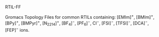 RTIL-FF

Gromacs Topology Files for common RTILs containing: [EMIm]<sup>+</sup>, [BMIm]<sup>+</sup>, [BPy]<sup>+</sup>, [BMPyr]<sup>+</sup>, [N<sub>2214</sub>]<sup>+</sup>, [BF<sub>4</sub>]<sup>&minus;</sup>, [PF<sub>6</sub>]<sup>&minus;</sup>, Cl<sup>&minus;</sup>, [FSI]<sup>&minus;</sup>, [TFSI]<sup>&minus;</sup>, [DCA]<sup>&minus;</sup>, [FEP]<sup>&minus;</sup> ions.
